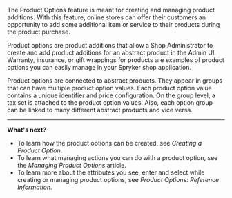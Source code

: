 The Product Options feature is meant for creating and managing product additions. With this feature, online stores can offer their customers an opportunity to add some additional item or service to their products during the product purchase.

Product options are product additions that allow a Shop Administrator to create and add product additions for an abstract product in the Admin UI. Warranty, insurance, or gift wrappings for products are examples of product options you can easily manage in your Spryker shop application.

Product options are connected to abstract products. They appear in groups that can have multiple product option values. Each product option value contains a unique identifier and price configuration. On the group level, a tax set is attached to the product option values. Also, each option group can be linked to many different abstract products and vice versa.
*** 
**What's next?**

* To learn how the product options can be created, see _Creating a Product Option_.
* To learn what managing actions you can do with a product option, see the _Managing Product Options_ article.
* To learn more about the attributes you see, enter and select while creating or managing product options, see _Product Options: Reference Information_.
